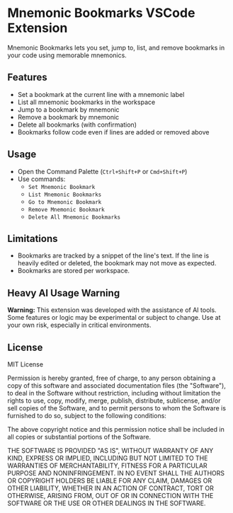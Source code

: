 # Mnemonic Bookmarks VSCode Extension

Mnemonic Bookmarks lets you set, jump to, list, and remove bookmarks in your code using memorable mnemonics.

## Features
- Set a bookmark at the current line with a mnemonic label
- List all mnemonic bookmarks in the workspace
- Jump to a bookmark by mnemonic
- Remove a bookmark by mnemonic
- Delete all bookmarks (with confirmation)
- Bookmarks follow code even if lines are added or removed above

## Usage
- Open the Command Palette (`Ctrl+Shift+P` or `Cmd+Shift+P`)
- Use commands:
  - `Set Mnemonic Bookmark`
  - `List Mnemonic Bookmarks`
  - `Go to Mnemonic Bookmark`
  - `Remove Mnemonic Bookmark`
  - `Delete All Mnemonic Bookmarks`

## Limitations
- Bookmarks are tracked by a snippet of the line's text. If the line is heavily edited or deleted, the bookmark may not move as expected.
- Bookmarks are stored per workspace.

## Heavy AI Usage Warning
**Warning:** This extension was developed with the assistance of AI tools. Some features or logic may be experimental or subject to change. Use at your own risk, especially in critical environments.

## License

MIT License

Permission is hereby granted, free of charge, to any person obtaining a copy of this software and associated documentation files (the "Software"), to deal in the Software without restriction, including without limitation the rights to use, copy, modify, merge, publish, distribute, sublicense, and/or sell copies of the Software, and to permit persons to whom the Software is furnished to do so, subject to the following conditions:

The above copyright notice and this permission notice shall be included in all copies or substantial portions of the Software.

THE SOFTWARE IS PROVIDED "AS IS", WITHOUT WARRANTY OF ANY KIND, EXPRESS OR IMPLIED, INCLUDING BUT NOT LIMITED TO THE WARRANTIES OF MERCHANTABILITY, FITNESS FOR A PARTICULAR PURPOSE AND NONINFRINGEMENT. IN NO EVENT SHALL THE AUTHORS OR COPYRIGHT HOLDERS BE LIABLE FOR ANY CLAIM, DAMAGES OR OTHER LIABILITY, WHETHER IN AN ACTION OF CONTRACT, TORT OR OTHERWISE, ARISING FROM, OUT OF OR IN CONNECTION WITH THE SOFTWARE OR THE USE OR OTHER DEALINGS IN THE SOFTWARE.